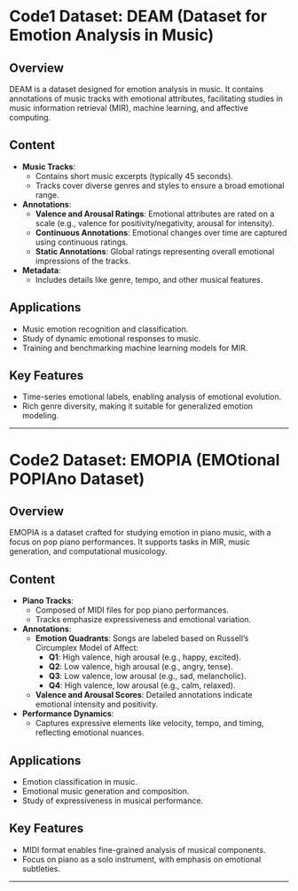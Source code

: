 # Code1 Dataset: DEAM (Dataset for Emotion Analysis in Music)

## Overview
DEAM is a dataset designed for emotion analysis in music. It contains annotations of music tracks with emotional attributes, facilitating studies in music information retrieval (MIR), machine learning, and affective computing.

## Content
- **Music Tracks**:
  - Contains short music excerpts (typically 45 seconds).
  - Tracks cover diverse genres and styles to ensure a broad emotional range.
- **Annotations**:
  - **Valence and Arousal Ratings**: Emotional attributes are rated on a scale (e.g., valence for positivity/negativity, arousal for intensity).
  - **Continuous Annotations**: Emotional changes over time are captured using continuous ratings.
  - **Static Annotations**: Global ratings representing overall emotional impressions of the tracks.
- **Metadata**:
  - Includes details like genre, tempo, and other musical features.

## Applications
- Music emotion recognition and classification.
- Study of dynamic emotional responses to music.
- Training and benchmarking machine learning models for MIR.

## Key Features
- Time-series emotional labels, enabling analysis of emotional evolution.
- Rich genre diversity, making it suitable for generalized emotion modeling.

---

# Code2 Dataset: EMOPIA (EMOtional POPIAno Dataset)

## Overview
EMOPIA is a dataset crafted for studying emotion in piano music, with a focus on pop piano performances. It supports tasks in MIR, music generation, and computational musicology.

## Content
- **Piano Tracks**:
  - Composed of MIDI files for pop piano performances.
  - Tracks emphasize expressiveness and emotional variation.
- **Annotations**:
  - **Emotion Quadrants**: Songs are labeled based on Russell’s Circumplex Model of Affect:
    - **Q1**: High valence, high arousal (e.g., happy, excited).
    - **Q2**: Low valence, high arousal (e.g., angry, tense).
    - **Q3**: Low valence, low arousal (e.g., sad, melancholic).
    - **Q4**: High valence, low arousal (e.g., calm, relaxed).
  - **Valence and Arousal Scores**: Detailed annotations indicate emotional intensity and positivity.
- **Performance Dynamics**:
  - Captures expressive elements like velocity, tempo, and timing, reflecting emotional nuances.

## Applications
- Emotion classification in music.
- Emotional music generation and composition.
- Study of expressiveness in musical performance.

## Key Features
- MIDI format enables fine-grained analysis of musical components.
- Focus on piano as a solo instrument, with emphasis on emotional subtleties.

---